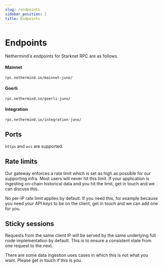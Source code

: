 ```yaml
---
slug: /endpoints
sidebar_position: 2
title: Endpoints
---
```


# Endpoints

Nethermind's endpoints for Starknet RPC are as follows.

#### Mainnet

```
rpc.nethermind.io/mainnet-juno/
```

#### Goerli

```
rpc.nethermind.io/goerli-juno/
```

#### Integration

```
rpc.nethermind.io/integration-juno/
```

## Ports

`https` and `wss` are supported.

## Rate limits

Our gateway enforces a rate limit which is set as high as possible for our supporting infra. Most users will never hit this limit. If your application is ingesting on-chain historical data and you hit the limit, get in touch and we can discuss this.

No per-IP rate limit applies by default. If you need this, for example because you need your API keys to be on the client, get in touch and we can add one for you.

## Sticky sessions

Requests from the same client IP will be served by the same underlying full node implementation by default. This is to ensure a consistent state from one request to the next.

There are some data ingestion uses cases in which this is not what you want. Please get in touch if this is you.
